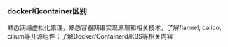 


### docker和container区别

熟悉网络虚拟化原理，熟悉容器网络实现原理和相关技术，了解flannel, calico, cilium等开源组件；了解Docker/Containerd/K8S等相关内容